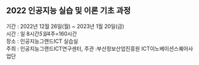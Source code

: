 ## 2022 인공지능 실습 및 이론 기초 과정
기간 : 2022년 12월 26일(월) ~ 2023년 1월 20일(금)</br>
시간 : 일 8시간*5일*4주=160시간</br>
장소 : 인공지능그랜드ICT 실습실</br>
주최 : 인공지능그랜드ICT연구센터, 주관 :부산정보산업진흥원 ICT이노베이션스퀘어사업단</br>

